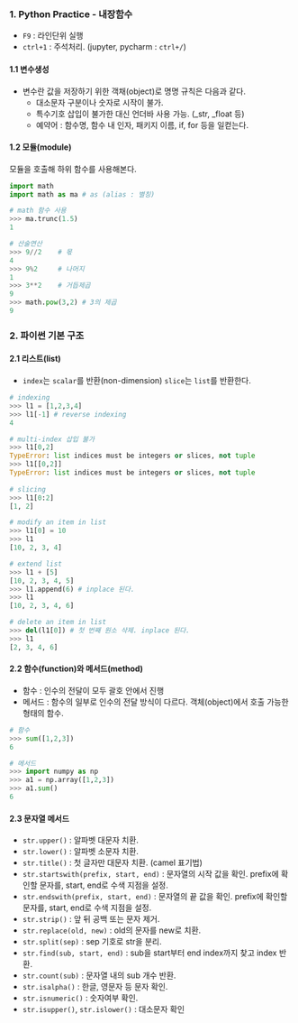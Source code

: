 ### 1. Python Practice - 내장함수



- `F9` : 라인단위 실행
- `ctrl+1` : 주석처리. (jupyter, pycharm : `ctrl+/`)





####  **1.1 변수생성**

- 변수란 값을 저장하기 위한 객채(object)로 명명 규칙은 다음과 같다.
  - 대소문자 구분이나 숫자로 시작이 불가.
  - 특수기호 삽입이 불가한 대신 언더바 사용 가능. (_str, _float 등)
  - 예약어 : 함수명, 함수 내 인자, 패키지 이름, if, for 등을 일컫는다.



#### 1.2 모듈(module)

모듈을 호출해 하위 함수를 사용해본다.

```python
import math
import math as ma # as (alias : 별칭)

# math 함수 사용
>>> ma.trunc(1.5)
1

# 산술연산
>>> 9//2    # 몫
4
>>> 9%2     # 나머지
1
>>> 3**2    # 거듭제곱
9
>>> math.pow(3,2) # 3의 제곱
9
```



### 2. 파이썬 기본 구조

#### 2.1 리스트(list)

- `index`는 `scalar`를 반환(non-dimension) `slice`는 `list`를 반환한다.

```python
# indexing
>>> l1 = [1,2,3,4]
>>> l1[-1] # reverse indexing
4

# multi-index 삽입 불가
>>> l1[0,2]
TypeError: list indices must be integers or slices, not tuple
>>> l1[[0,2]]
TypeError: list indices must be integers or slices, not tuple
    
# slicing
>>> l1[0:2]
[1, 2]

# modify an item in list
>>> l1[0] = 10
>>> l1
[10, 2, 3, 4]

# extend list 
>>> l1 + [5]
[10, 2, 3, 4, 5]
>>> l1.append(6) # inplace 된다.
>>> l1
[10, 2, 3, 4, 6]

# delete an item in list
>>> del(l1[0]) # 첫 번째 원소 삭제. inplace 된다.
>>> l1
[2, 3, 4, 6]
```



#### 2.2 함수(function)와 메서드(method)

- 함수 : 인수의 전달이 모두 괄호 안에서 진행
- 메서드 : 함수의 일부로 인수의 전달 방식이 다르다. 객체(object)에서 호출 가능한 형태의 함수.

```python
# 함수 
>>> sum([1,2,3])
6

# 메서드
>>> import numpy as np
>>> a1 = np.array([1,2,3])
>>> a1.sum()
6
```



#### 2.3 문자열 메서드

- `str.upper()` : 알파벳 대문자 치환.
- `str.lower()` : 알파벳 소문자 치환.
- `str.title()` : 첫 글자만 대문자 치환. (camel 표기법)
- `str.startswith(prefix, start, end)` : 문자열의 시작 값을 확인. prefix에 확인할 문자를, start, end로 수색 지점을 설정.
- `str.endswith(prefix, start, end)` : 문자열의 끝 값을 확인. prefix에 확인할 문자를, start, end로 수색 지점을 설정.
- `str.strip()` : 앞 뒤 공백 또는 문자 제거.
- `str.replace(old, new)` :  old의 문자를 new로 치환.
- `str.split(sep)` : sep 기호로 str을 분리.
- `str.find(sub, start, end)` : sub을 start부터 end index까지 찾고 index 반환.
- `str.count(sub)` : 문자열 내의 sub 개수 반환.
- `str.isalpha()` : 한글, 영문자 등 문자 확인.
- `str.isnumeric()` : 숫자여부 확인.
- `str.isupper()`, `str.islower()` : 대소문자 확인







